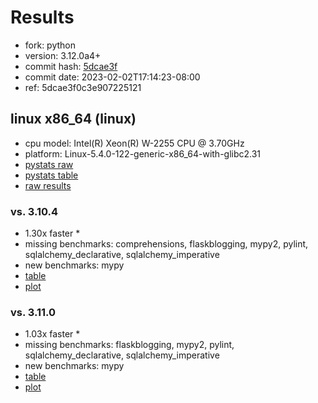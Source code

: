 # Results

- fork: python
- version: 3.12.0a4+
- commit hash: [5dcae3f](https://github.com/python/cpython/commit/5dcae3f)
- commit date: 2023-02-02T17:14:23-08:00
- ref: 5dcae3f0c3e907225121

## linux x86_64 (linux)

- cpu model: Intel(R) Xeon(R) W-2255 CPU @ 3.70GHz
- platform: Linux-5.4.0-122-generic-x86_64-with-glibc2.31
- [pystats raw](bm-20230202-linux-x86_64-python-5dcae3f0c3e907225121-3.12.0a4%2B-5dcae3f-pystats.json)
- [pystats table](bm-20230202-linux-x86_64-python-5dcae3f0c3e907225121-3.12.0a4%2B-5dcae3f-pystats.md)
- [raw results](bm-20230202-linux-x86_64-python-5dcae3f0c3e907225121-3.12.0a4%2B-5dcae3f.json)

### vs. 3.10.4

- 1.30x faster \*
- missing benchmarks: comprehensions, flaskblogging, mypy2, pylint, sqlalchemy_declarative, sqlalchemy_imperative
- new benchmarks: mypy
- [table](bm-20230202-linux-x86_64-python-5dcae3f0c3e907225121-3.12.0a4%2B-5dcae3f-vs-3.10.4.md)
- [plot](bm-20230202-linux-x86_64-python-5dcae3f0c3e907225121-3.12.0a4%2B-5dcae3f-vs-3.10.4.png)

### vs. 3.11.0

- 1.03x faster \*
- missing benchmarks: flaskblogging, mypy2, pylint, sqlalchemy_declarative, sqlalchemy_imperative
- new benchmarks: mypy
- [table](bm-20230202-linux-x86_64-python-5dcae3f0c3e907225121-3.12.0a4%2B-5dcae3f-vs-3.11.0.md)
- [plot](bm-20230202-linux-x86_64-python-5dcae3f0c3e907225121-3.12.0a4%2B-5dcae3f-vs-3.11.0.png)

